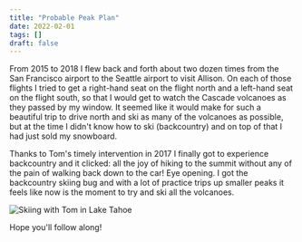 ```yaml
---
title: "Probable Peak Plan"
date: 2022-02-01
tags: []
draft: false
---
```


From 2015 to 2018 I flew back and forth about two dozen times from the San Francisco airport to the Seattle airport to visit Allison. On each of those flights I tried to get a right-hand seat on the flight north and a left-hand seat on the flight south, so that I would get to watch the Cascade volcanoes as they passed by my window. It seemed like it would make for such a beautiful trip to drive north and ski as many of the volcanoes as possible, but at the time I didn't know how to ski (backcountry) and on top of that I had just sold my snowboard.

Thanks to Tom's timely intervention in 2017 I finally got to experience backcountry and it clicked: all the joy of hiking to the summit without any of the pain of walking back down to the car! Eye opening. I got the backcountry skiing bug and with a lot of practice trips up smaller peaks it feels like now is the moment to try and ski all the volcanoes.

![Skiing with Tom in Lake Tahoe](/static/about/IMG_0663.JPG)

Hope you'll follow along!